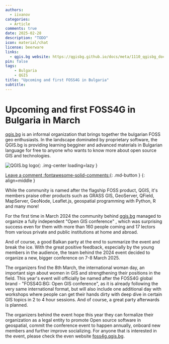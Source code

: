 ```yaml
---
authors:
  - iivanov
categories:
  - Article
comments: true
date: 2025-02-28
description: "TODO"
icon: material/chat
license: beerware
links:
  - qgis.bg website: https://qgisbg.github.io/docs/meta/1110_qgisbg_docs_setup_windows/
pin: false
tags:
    - Bulgaria
    - QGIS
title: "Upcoming and first FOSS4G in Bulgaria"
subtitle:
---
```


# Upcoming and first FOSS4G in Bulgaria in March

[qgis.bg](https://qgis.bg/) is an informal organization that brings together the bulgarian FOSS geo enthusiasts. In the landscape dominated by proprietary software, the QGIS.bg is providing learning begginer and advanced materials in Bulgarian language for free to anyone who wants to know more about open source GIS and technologies.

![QGIS.bg logo](https://cdn.geotribu.fr/img/articles-blog-rdp/articles/2025/foss4g-bg/qgis3_text_bg.webp){: .img-center loading=lazy }

<!-- more -->

[Leave a comment :fontawesome-solid-comments:](#__comments "Go to comments"){: .md-button }
{: align=middle }

While the community is named after the flagship FOSS product, QGIS, it's members praise other products such as GRASS GIS, GeoServer, QField, MapServer, GeoNode, Leaflet.js, geospatial programming with Python, R and many more!

For the first time in March 2024 the community behind [qgis.bg](https://qgis.bg/) managed to organize a fully independent "Open GIS conference" , which was surprising success even for them with more than 160 people coming and 17 lectors from various private and public institutions at home and abroad.

And of course, a good Balkan party at the end to summarize the event and break the ice. With the great positive feedback, especially by the young members in the audience, the team behind the 2024 event decided to organize a new, bigger conference on 7-8 March 2025.

The organizers find the 8th March, the international woman day, an important sign about women in GIS and strengthening their positions in the field. This year's event will officially be named after the FOSS4G global brand - "FOSS4G:BG: Open GIS conference", as it is already following the very same international format, but will also include one additional day with workshops where people can get their hands dirty with deep dive in certain GIS topics in 2 to 4 hour sessions. And of course, a great party afterwards is planned.

The organizers behind the event hope this year they can formalize their organization as a legal entity to promote Open source software in geospatial, commit the conference event to happen annually, onboard new members and further improve socializing. For anyone that is interested in the event, please check the even website [foss4g.qgis.bg](https://foss4g.qgis.bg).
